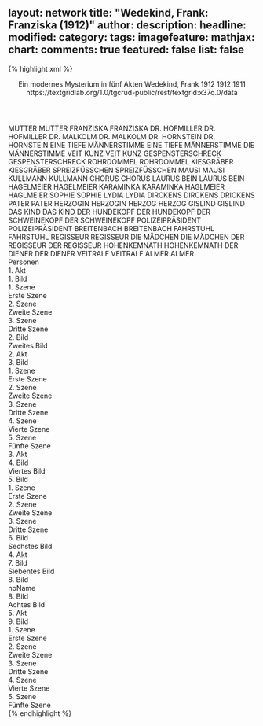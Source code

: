 layout: network
title: "Wedekind, Frank: Franziska (1912)"
author:
description:
headline:
modified:
category:
tags:
imagefeature:
mathjax:
chart:
comments: true
featured: false
list: false
---
{% highlight xml %}
<?xml-model href="https://raw.githubusercontent.com/DLiNa/project/master/rules/lina.rnc"?><?xml-model href="https://raw.githubusercontent.com/DLiNa/project/master/rules/lina.sch"?>
<play xmlns="http://lina.digital">
  <header>
    <title>Franziska</title>
    <subtitle>Ein modernes Mysterium in fünf Akten</subtitle>
    <genretitle/>
    <author>Wedekind, Frank</author>
    <date type="print" when="1912">1912</date>
    <date type="premiere" when="1912">1912</date>
    <date type="written" when="1911">1911</date>
    <source>https://textgridlab.org/1.0/tgcrud-public/rest/textgrid:x37q.0/data</source>
  </header>
  <personae>
    <character>
      <name>MUTTER</name>
      <alias xml:id="mutter">
        <name>MUTTER</name>
      </alias>
    </character>
    <character>
      <name>FRANZISKA</name>
      <alias xml:id="franziska">
        <name>FRANZISKA</name>
      </alias>
    </character>
    <character>
      <name>DR. HOFMILLER</name>
      <alias xml:id="dr_hofmiller">
        <name>DR. HOFMILLER</name>
      </alias>
    </character>
    <character>
      <name>DR. MALKOLM</name>
      <alias xml:id="dr_malkolm">
        <name>DR. MALKOLM</name>
      </alias>
    </character>
    <character>
      <name>DR. HORNSTEIN</name>
      <alias xml:id="dr_hornstein">
        <name>DR. HORNSTEIN</name>
      </alias>
    </character>
    <character>
      <name>EINE TIEFE MÄNNERSTIMME</name>
      <alias xml:id="eine_tiefe_männerstimme">
        <name>EINE TIEFE MÄNNERSTIMME</name>
      </alias>
      <alias xml:id="die_männerstimme">
        <name>DIE MÄNNERSTIMME</name>
      </alias>
    </character>
    <character>
      <name>VEIT KUNZ</name>
      <alias xml:id="veit_kunz">
        <name>VEIT KUNZ</name>
      </alias>
    </character>
    <character>
      <name>GESPENSTERSCHRECK</name>
      <alias xml:id="gespensterschreck">
        <name>GESPENSTERSCHRECK</name>
      </alias>
    </character>
    <character>
      <name>ROHRDOMMEL</name>
      <alias xml:id="rohrdommel">
        <name>ROHRDOMMEL</name>
      </alias>
    </character>
    <character>
      <name>KIESGRÄBER</name>
      <alias xml:id="kiesgräber">
        <name>KIESGRÄBER</name>
      </alias>
    </character>
    <character>
      <name>SPREIZFÜSSCHEN</name>
      <alias xml:id="spreizfüsschen">
        <name>SPREIZFÜSSCHEN</name>
      </alias>
    </character>
    <character>
      <name>MAUSI</name>
      <alias xml:id="mausi">
        <name>MAUSI</name>
      </alias>
    </character>
    <character>
      <name>KULLMANN</name>
      <alias xml:id="kullmann">
        <name>KULLMANN</name>
      </alias>
    </character>
    <character>
      <name>CHORUS</name>
      <alias xml:id="chorus">
        <name>CHORUS</name>
      </alias>
    </character>
    <character>
      <name>LAURUS BEIN</name>
      <alias xml:id="laurus_bein">
        <name>LAURUS BEIN</name>
      </alias>
    </character>
    <character>
      <name>HAGELMEIER</name>
      <alias xml:id="hagelmeier">
        <name>HAGELMEIER</name>
      </alias>
    </character>
    <character>
      <name>KARAMINKA</name>
      <alias xml:id="karaminka">
        <name>KARAMINKA</name>
      </alias>
    </character>
    <character>
      <name>HAGLMEIER</name>
      <alias xml:id="haglmeier">
        <name>HAGLMEIER</name>
      </alias>
    </character>
    <character>
      <name>SOPHIE</name>
      <alias xml:id="sophie">
        <name>SOPHIE</name>
      </alias>
    </character>
    <character>
      <name>LYDIA</name>
      <alias xml:id="lydia">
        <name>LYDIA</name>
      </alias>
    </character>
    <character>
      <name>DIRCKENS</name>
      <alias xml:id="dirckens">
        <name>DIRCKENS</name>
      </alias>
      <alias xml:id="drickens">
        <name>DRICKENS</name>
      </alias>
    </character>
    <character>
      <name>PATER</name>
      <alias xml:id="pater">
        <name>PATER</name>
      </alias>
    </character>
    <character>
      <name>HERZOGIN</name>
      <alias xml:id="herzogin">
        <name>HERZOGIN</name>
      </alias>
    </character>
    <character>
      <name>HERZOG</name>
      <alias xml:id="herzog">
        <name>HERZOG</name>
      </alias>
    </character>
    <character>
      <name>GISLIND</name>
      <alias xml:id="gislind">
        <name>GISLIND</name>
      </alias>
    </character>
    <character>
      <name>DAS KIND</name>
      <alias xml:id="das_kind">
        <name>DAS KIND</name>
      </alias>
    </character>
    <character>
      <name>DER HUNDEKOPF</name>
      <alias xml:id="der_hundekopf">
        <name>DER HUNDEKOPF</name>
      </alias>
    </character>
    <character>
      <name>DER SCHWEINEKOPF</name>
      <alias xml:id="der_schweinekopf">
        <name>DER SCHWEINEKOPF</name>
      </alias>
    </character>
    <character>
      <name>POLIZEIPRÄSIDENT</name>
      <alias xml:id="polizeipräsident">
        <name>POLIZEIPRÄSIDENT</name>
      </alias>
    </character>
    <character>
      <name>BREITENBACH</name>
      <alias xml:id="breitenbach">
        <name>BREITENBACH</name>
      </alias>
    </character>
    <character>
      <name>FAHRSTUHL</name>
      <alias xml:id="fahrstuhl">
        <name>FAHRSTUHL</name>
      </alias>
    </character>
    <character>
      <name>REGISSEUR</name>
      <alias xml:id="regisseur">
        <name>REGISSEUR</name>
      </alias>
    </character>
    <character>
      <name>DIE MÄDCHEN</name>
      <alias xml:id="die_mädchen">
        <name>DIE MÄDCHEN</name>
      </alias>
    </character>
    <character>
      <name>DER REGISSEUR</name>
      <alias xml:id="der_regisseur">
        <name>DER REGISSEUR</name>
      </alias>
    </character>
    <character>
      <name>HOHENKEMNATH</name>
      <alias xml:id="hohenkemnath">
        <name>HOHENKEMNATH</name>
      </alias>
    </character>
    <character>
      <name>DER DIENER</name>
      <alias xml:id="der_diener">
        <name>DER DIENER</name>
      </alias>
    </character>
    <character>
      <name>VEITRALF</name>
      <alias xml:id="veitralf">
        <name>VEITRALF</name>
      </alias>
    </character>
    <character>
      <name>ALMER</name>
      <alias xml:id="almer">
        <name>ALMER</name>
      </alias>
    </character>
  </personae>
  <text>
    <div>
      <head>Personen</head>
    </div>
    <div>
      <head>1. Akt</head>
      <div>
        <head>1. Bild</head>
        <div>
          <head>1. Szene</head>
          <div>
            <head>Erste Szene</head>
            <sp who="#mutter">
              <amount n="33" unit="speech_acts"/>
              <amount n="1071" unit="words"/>
              <amount n="13" unit="lines"/>
              <amount n="5995" unit="chars"/>
            </sp>
            <sp who="#franziska">
              <amount n="32" unit="speech_acts"/>
              <amount n="695" unit="words"/>
              <amount n="21" unit="lines"/>
              <amount n="3987" unit="chars"/>
            </sp>
          </div>
        </div>
        <div>
          <head>2. Szene</head>
          <div>
            <head>Zweite Szene</head>
            <sp who="#dr_hofmiller">
              <amount n="27" unit="speech_acts"/>
              <amount n="575" unit="words"/>
              <amount n="11" unit="lines"/>
              <amount n="3430" unit="chars"/>
            </sp>
            <sp who="#mutter">
              <amount n="3" unit="speech_acts"/>
              <amount n="31" unit="words"/>
              <amount n="3" unit="lines"/>
              <amount n="177" unit="chars"/>
            </sp>
            <sp who="#franziska">
              <amount n="25" unit="speech_acts"/>
              <amount n="351" unit="words"/>
              <amount n="20" unit="lines"/>
              <amount n="1938" unit="chars"/>
            </sp>
          </div>
        </div>
        <div>
          <head>3. Szene</head>
          <div>
            <head>Dritte Szene</head>
            <sp who="#franziska">
              <amount n="38" unit="speech_acts"/>
              <amount n="562" unit="words"/>
              <amount n="31" unit="lines"/>
              <amount n="3378" unit="chars"/>
            </sp>
            <sp who="#eine_tiefe_männerstimme">
              <amount n="1" unit="speech_acts"/>
              <amount n="4" unit="words"/>
              <amount n="1" unit="lines"/>
              <amount n="21" unit="chars"/>
            </sp>
            <sp who="#die_männerstimme">
              <amount n="2" unit="speech_acts"/>
              <amount n="14" unit="words"/>
              <amount n="2" unit="lines"/>
              <amount n="80" unit="chars"/>
            </sp>
            <sp who="#veit_kunz">
              <amount n="34" unit="speech_acts"/>
              <amount n="668" unit="words"/>
              <amount n="17" unit="lines"/>
              <amount n="3982" unit="chars"/>
            </sp>
          </div>
        </div>
      </div>
      <div>
        <head>2. Bild</head>
        <div>
          <head>Zweites Bild</head>
          <sp who="#gespensterschreck">
            <amount n="3" unit="speech_acts"/>
            <amount n="348" unit="words"/>
            <amount n="46" unit="lines"/>
            <amount n="1914" unit="chars"/>
          </sp>
          <sp who="#rohrdommel">
            <amount n="4" unit="speech_acts"/>
            <amount n="48" unit="words"/>
            <amount n="8" unit="lines"/>
            <amount n="279" unit="chars"/>
          </sp>
          <sp who="#kiesgräber">
            <amount n="2" unit="speech_acts"/>
            <amount n="8" unit="words"/>
            <amount n="2" unit="lines"/>
            <amount n="44" unit="chars"/>
          </sp>
          <sp who="#dr_malkolm">
            <amount n="1" unit="speech_acts"/>
            <amount n="46" unit="words"/>
            <amount n="7" unit="lines"/>
            <amount n="295" unit="chars"/>
          </sp>
          <sp who="#veit_kunz">
            <amount n="9" unit="speech_acts"/>
            <amount n="389" unit="words"/>
            <amount n="74" unit="lines"/>
            <amount n="2318" unit="chars"/>
          </sp>
          <sp who="#spreizfüsschen">
            <amount n="4" unit="speech_acts"/>
            <amount n="107" unit="words"/>
            <amount n="18" unit="lines"/>
            <amount n="621" unit="chars"/>
          </sp>
          <sp who="#franziska">
            <amount n="7" unit="speech_acts"/>
            <amount n="114" unit="words"/>
            <amount n="15" unit="lines"/>
            <amount n="643" unit="chars"/>
          </sp>
          <sp who="#mausi">
            <amount n="5" unit="speech_acts"/>
            <amount n="94" unit="words"/>
            <amount n="14" unit="lines"/>
            <amount n="478" unit="chars"/>
          </sp>
          <sp who="#kullmann">
            <amount n="2" unit="speech_acts"/>
            <amount n="8" unit="words"/>
            <amount n="2" unit="lines"/>
            <amount n="44" unit="chars"/>
          </sp>
          <sp who="#chorus">
            <amount n="1" unit="speech_acts"/>
            <amount n="58" unit="words"/>
            <amount n="18" unit="lines"/>
            <amount n="323" unit="chars"/>
          </sp>
          <sp who="#laurus_bein">
            <amount n="8" unit="speech_acts"/>
            <amount n="416" unit="words"/>
            <amount n="66" unit="lines"/>
            <amount n="2451" unit="chars"/>
          </sp>
          <sp who="#hagelmeier">
            <amount n="1" unit="speech_acts"/>
            <amount n="12" unit="words"/>
            <amount n="2" unit="lines"/>
            <amount n="89" unit="chars"/>
          </sp>
          <sp who="#karaminka">
            <amount n="1" unit="speech_acts"/>
            <amount n="13" unit="words"/>
            <amount n="2" unit="lines"/>
            <amount n="81" unit="chars"/>
          </sp>
          <sp who="#haglmeier">
            <amount n="1" unit="speech_acts"/>
            <amount n="18" unit="words"/>
            <amount n="2" unit="lines"/>
            <amount n="93" unit="chars"/>
          </sp>
        </div>
      </div>
    </div>
    <div>
      <head>2. Akt</head>
      <div>
        <head>3. Bild</head>
        <div>
          <head>1. Szene</head>
          <div>
            <head>Erste Szene</head>
            <sp who="#sophie">
              <amount n="21" unit="speech_acts"/>
              <amount n="554" unit="words"/>
              <amount n="12" unit="lines"/>
              <amount n="3202" unit="chars"/>
            </sp>
            <sp who="#franziska">
              <amount n="21" unit="speech_acts"/>
              <amount n="647" unit="words"/>
              <amount n="8" unit="lines"/>
              <amount n="3687" unit="chars"/>
            </sp>
          </div>
        </div>
        <div>
          <head>2. Szene</head>
          <div>
            <head>Zweite Szene</head>
            <sp who="#lydia">
              <amount n="15" unit="speech_acts"/>
              <amount n="258" unit="words"/>
              <amount n="9" unit="lines"/>
              <amount n="1387" unit="chars"/>
            </sp>
            <sp who="#sophie">
              <amount n="15" unit="speech_acts"/>
              <amount n="335" unit="words"/>
              <amount n="8" unit="lines"/>
              <amount n="1885" unit="chars"/>
            </sp>
            <sp who="#franziska">
              <amount n="3" unit="speech_acts"/>
              <amount n="27" unit="words"/>
              <amount n="3" unit="lines"/>
              <amount n="155" unit="chars"/>
            </sp>
          </div>
        </div>
        <div>
          <head>3. Szene</head>
          <div>
            <head>Dritte Szene</head>
            <sp who="#franziska">
              <amount n="9" unit="speech_acts"/>
              <amount n="125" unit="words"/>
              <amount n="7" unit="lines"/>
              <amount n="790" unit="chars"/>
            </sp>
            <sp who="#sophie">
              <amount n="17" unit="speech_acts"/>
              <amount n="422" unit="words"/>
              <amount n="9" unit="lines"/>
              <amount n="2473" unit="chars"/>
            </sp>
            <sp who="#veit_kunz">
              <amount n="19" unit="speech_acts"/>
              <amount n="380" unit="words"/>
              <amount n="8" unit="lines"/>
              <amount n="2328" unit="chars"/>
            </sp>
            <sp who="#lydia">
              <amount n="1" unit="speech_acts"/>
              <amount n="9" unit="words"/>
              <amount n="1" unit="lines"/>
              <amount n="50" unit="chars"/>
            </sp>
          </div>
        </div>
        <div>
          <head>4. Szene</head>
          <div>
            <head>Vierte Szene</head>
            <sp who="#franziska">
              <amount n="13" unit="speech_acts"/>
              <amount n="330" unit="words"/>
              <amount n="6" unit="lines"/>
              <amount n="1823" unit="chars"/>
            </sp>
            <sp who="#veit_kunz">
              <amount n="12" unit="speech_acts"/>
              <amount n="421" unit="words"/>
              <amount n="5" unit="lines"/>
              <amount n="2475" unit="chars"/>
            </sp>
          </div>
        </div>
        <div>
          <head>5. Szene</head>
          <div>
            <head>Fünfte Szene</head>
            <sp who="#sophie">
              <amount n="6" unit="speech_acts"/>
              <amount n="77" unit="words"/>
              <amount n="5" unit="lines"/>
              <amount n="430" unit="chars"/>
            </sp>
            <sp who="#drickens">
              <amount n="1" unit="speech_acts"/>
              <amount n="5" unit="words"/>
              <amount n="1" unit="lines"/>
              <amount n="35" unit="chars"/>
            </sp>
            <sp who="#dirckens">
              <amount n="7" unit="speech_acts"/>
              <amount n="96" unit="words"/>
              <amount n="6" unit="lines"/>
              <amount n="550" unit="chars"/>
            </sp>
            <sp who="#veit_kunz">
              <amount n="2" unit="speech_acts"/>
              <amount n="18" unit="words"/>
              <amount n="2" unit="lines"/>
              <amount n="103" unit="chars"/>
            </sp>
            <sp who="#franziska">
              <amount n="2" unit="speech_acts"/>
              <amount n="31" unit="words"/>
              <amount n="1" unit="lines"/>
              <amount n="181" unit="chars"/>
            </sp>
            <sp who="#dr_hofmiller">
              <amount n="3" unit="speech_acts"/>
              <amount n="41" unit="words"/>
              <amount n="1" unit="lines"/>
              <amount n="270" unit="chars"/>
            </sp>
          </div>
        </div>
      </div>
    </div>
    <div>
      <head>3. Akt</head>
      <div>
        <head>4. Bild</head>
        <div>
          <head>Viertes Bild</head>
          <sp who="#pater">
            <amount n="18" unit="speech_acts"/>
            <amount n="263" unit="words"/>
            <amount n="11" unit="lines"/>
            <amount n="1597" unit="chars"/>
          </sp>
          <sp who="#veit_kunz">
            <amount n="22" unit="speech_acts"/>
            <amount n="408" unit="words"/>
            <amount n="12" unit="lines"/>
            <amount n="2534" unit="chars"/>
          </sp>
          <sp who="#herzogin">
            <amount n="10" unit="speech_acts"/>
            <amount n="127" unit="words"/>
            <amount n="5" unit="lines"/>
            <amount n="710" unit="chars"/>
          </sp>
          <sp who="#herzog">
            <amount n="26" unit="speech_acts"/>
            <amount n="804" unit="words"/>
            <amount n="13" unit="lines"/>
            <amount n="4919" unit="chars"/>
          </sp>
        </div>
      </div>
      <div>
        <head>5. Bild</head>
        <div>
          <head>1. Szene</head>
          <div>
            <head>Erste Szene</head>
            <sp who="#herzog">
              <amount n="26" unit="speech_acts"/>
              <amount n="313" unit="words"/>
              <amount n="21" unit="lines"/>
              <amount n="1771" unit="chars"/>
            </sp>
            <sp who="#gislind">
              <amount n="26" unit="speech_acts"/>
              <amount n="385" unit="words"/>
              <amount n="19" unit="lines"/>
              <amount n="2062" unit="chars"/>
            </sp>
          </div>
        </div>
        <div>
          <head>2. Szene</head>
          <div>
            <head>Zweite Szene</head>
            <sp who="#herzog">
              <amount n="33" unit="speech_acts"/>
              <amount n="299" unit="words"/>
              <amount n="30" unit="lines"/>
              <amount n="1705" unit="chars"/>
            </sp>
            <sp who="#franziska">
              <amount n="31" unit="speech_acts"/>
              <amount n="233" unit="words"/>
              <amount n="26" unit="lines"/>
              <amount n="1382" unit="chars"/>
            </sp>
          </div>
        </div>
        <div>
          <head>3. Szene</head>
          <div>
            <head>Dritte Szene</head>
            <sp who="#veit_kunz">
              <amount n="16" unit="speech_acts"/>
              <amount n="443" unit="words"/>
              <amount n="6" unit="lines"/>
              <amount n="2580" unit="chars"/>
            </sp>
            <sp who="#franziska">
              <amount n="15" unit="speech_acts"/>
              <amount n="275" unit="words"/>
              <amount n="16" unit="lines"/>
              <amount n="1552" unit="chars"/>
            </sp>
          </div>
        </div>
      </div>
      <div>
        <head>6. Bild</head>
        <div>
          <head>Sechstes Bild</head>
          <sp who="#veit_kunz">
            <amount n="6" unit="speech_acts"/>
            <amount n="263" unit="words"/>
            <amount n="25" unit="lines"/>
            <amount n="1497" unit="chars"/>
          </sp>
          <sp who="#das_kind">
            <amount n="7" unit="speech_acts"/>
            <amount n="67" unit="words"/>
            <amount n="9" unit="lines"/>
            <amount n="344" unit="chars"/>
          </sp>
          <sp who="#franziska">
            <amount n="9" unit="speech_acts"/>
            <amount n="256" unit="words"/>
            <amount n="32" unit="lines"/>
            <amount n="1342" unit="chars"/>
          </sp>
          <sp who="#gislind">
            <amount n="12" unit="speech_acts"/>
            <amount n="241" unit="words"/>
            <amount n="24" unit="lines"/>
            <amount n="1279" unit="chars"/>
          </sp>
          <sp who="#der_hundekopf">
            <amount n="4" unit="speech_acts"/>
            <amount n="128" unit="words"/>
            <amount n="22" unit="lines"/>
            <amount n="736" unit="chars"/>
          </sp>
          <sp who="#der_schweinekopf">
            <amount n="4" unit="speech_acts"/>
            <amount n="116" unit="words"/>
            <amount n="20" unit="lines"/>
            <amount n="681" unit="chars"/>
          </sp>
          <sp who="#herzog">
            <amount n="16" unit="speech_acts"/>
            <amount n="520" unit="words"/>
            <amount n="52" unit="lines"/>
            <amount n="3047" unit="chars"/>
          </sp>
          <sp who="#polizeipräsident">
            <amount n="12" unit="speech_acts"/>
            <amount n="308" unit="words"/>
            <amount n="5" unit="lines"/>
            <amount n="1938" unit="chars"/>
          </sp>
          <sp who="#herzogin">
            <amount n="3" unit="speech_acts"/>
            <amount n="31" unit="words"/>
            <amount n="2" unit="lines"/>
            <amount n="203" unit="chars"/>
          </sp>
        </div>
      </div>
    </div>
    <div>
      <head>4. Akt</head>
      <div>
        <head>7. Bild</head>
        <div>
          <head>Siebentes Bild</head>
          <sp who="#franziska">
            <amount n="15" unit="speech_acts"/>
            <amount n="210" unit="words"/>
            <amount n="11" unit="lines"/>
            <amount n="1211" unit="chars"/>
          </sp>
          <sp who="#veit_kunz">
            <amount n="15" unit="speech_acts"/>
            <amount n="133" unit="words"/>
            <amount n="14" unit="lines"/>
            <amount n="741" unit="chars"/>
          </sp>
        </div>
      </div>
      <div>
        <head>8. Bild</head>
        <div>
          <head>noName</head>
          <div>
            <head>8. Bild</head>
          </div>
          <div>
            <head>Achtes Bild</head>
            <sp who="#franziska">
              <amount n="34" unit="speech_acts"/>
              <amount n="451" unit="words"/>
              <amount n="47" unit="lines"/>
              <amount n="2523" unit="chars"/>
            </sp>
            <sp who="#breitenbach">
              <amount n="33" unit="speech_acts"/>
              <amount n="910" unit="words"/>
              <amount n="23" unit="lines"/>
              <amount n="5345" unit="chars"/>
            </sp>
            <sp who="#veit_kunz">
              <amount n="37" unit="speech_acts"/>
              <amount n="1037" unit="words"/>
              <amount n="83" unit="lines"/>
              <amount n="6211" unit="chars"/>
            </sp>
            <sp who="#fahrstuhl">
              <amount n="16" unit="speech_acts"/>
              <amount n="425" unit="words"/>
              <amount n="4" unit="lines"/>
              <amount n="2627" unit="chars"/>
            </sp>
            <sp who="#regisseur">
              <amount n="2" unit="speech_acts"/>
              <amount n="25" unit="words"/>
              <amount n="2" unit="lines"/>
              <amount n="138" unit="chars"/>
            </sp>
            <sp who="#die_mädchen">
              <amount n="2" unit="speech_acts"/>
              <amount n="335" unit="words"/>
              <amount n="70" unit="lines"/>
              <amount n="1926" unit="chars"/>
            </sp>
            <sp who="#der_regisseur">
              <amount n="1" unit="speech_acts"/>
              <amount n="15" unit="words"/>
              <amount n="1" unit="lines"/>
              <amount n="82" unit="chars"/>
            </sp>
            <sp who="#hohenkemnath">
              <amount n="13" unit="speech_acts"/>
              <amount n="388" unit="words"/>
              <amount n="5" unit="lines"/>
              <amount n="2092" unit="chars"/>
            </sp>
            <sp who="#der_diener">
              <amount n="3" unit="speech_acts"/>
              <amount n="24" unit="words"/>
              <amount n="3" unit="lines"/>
              <amount n="119" unit="chars"/>
            </sp>
          </div>
        </div>
      </div>
    </div>
    <div>
      <head>5. Akt</head>
      <div>
        <head>9. Bild</head>
        <div>
          <head>1. Szene</head>
          <div>
            <head>Erste Szene</head>
            <sp who="#dr_hornstein">
              <amount n="14" unit="speech_acts"/>
              <amount n="510" unit="words"/>
              <amount n="4" unit="lines"/>
              <amount n="2909" unit="chars"/>
            </sp>
            <sp who="#franziska">
              <amount n="12" unit="speech_acts"/>
              <amount n="120" unit="words"/>
              <amount n="10" unit="lines"/>
              <amount n="657" unit="chars"/>
            </sp>
            <sp who="#veitralf">
              <amount n="5" unit="speech_acts"/>
              <amount n="21" unit="words"/>
              <amount n="5" unit="lines"/>
              <amount n="102" unit="chars"/>
            </sp>
          </div>
        </div>
        <div>
          <head>2. Szene</head>
          <div>
            <head>Zweite Szene</head>
            <sp who="#veit_kunz">
              <amount n="12" unit="speech_acts"/>
              <amount n="440" unit="words"/>
              <amount n="4" unit="lines"/>
              <amount n="2556" unit="chars"/>
            </sp>
            <sp who="#franziska">
              <amount n="11" unit="speech_acts"/>
              <amount n="128" unit="words"/>
              <amount n="8" unit="lines"/>
              <amount n="716" unit="chars"/>
            </sp>
          </div>
        </div>
        <div>
          <head>3. Szene</head>
          <div>
            <head>Dritte Szene</head>
            <sp who="#breitenbach">
              <amount n="9" unit="speech_acts"/>
              <amount n="169" unit="words"/>
              <amount n="5" unit="lines"/>
              <amount n="997" unit="chars"/>
            </sp>
            <sp who="#franziska">
              <amount n="6" unit="speech_acts"/>
              <amount n="101" unit="words"/>
              <amount n="3" unit="lines"/>
              <amount n="579" unit="chars"/>
            </sp>
            <sp who="#veit_kunz">
              <amount n="7" unit="speech_acts"/>
              <amount n="177" unit="words"/>
              <amount n="3" unit="lines"/>
              <amount n="1058" unit="chars"/>
            </sp>
          </div>
        </div>
        <div>
          <head>4. Szene</head>
          <div>
            <head>Vierte Szene</head>
            <sp who="#breitenbach">
              <amount n="10" unit="speech_acts"/>
              <amount n="383" unit="words"/>
              <amount n="5" unit="lines"/>
              <amount n="2114" unit="chars"/>
            </sp>
            <sp who="#franziska">
              <amount n="9" unit="speech_acts"/>
              <amount n="71" unit="words"/>
              <amount n="9" unit="lines"/>
              <amount n="382" unit="chars"/>
            </sp>
          </div>
        </div>
        <div>
          <head>5. Szene</head>
          <div>
            <head>Fünfte Szene</head>
            <sp who="#veitralf">
              <amount n="1" unit="speech_acts"/>
              <amount n="4" unit="words"/>
              <amount n="1" unit="lines"/>
              <amount n="23" unit="chars"/>
            </sp>
            <sp who="#almer">
              <amount n="13" unit="speech_acts"/>
              <amount n="443" unit="words"/>
              <amount n="8" unit="lines"/>
              <amount n="2607" unit="chars"/>
            </sp>
            <sp who="#franziska">
              <amount n="12" unit="speech_acts"/>
              <amount n="154" unit="words"/>
              <amount n="10" unit="lines"/>
              <amount n="814" unit="chars"/>
            </sp>
          </div>
        </div>
      </div>
    </div>
  </text>
</play>
{% endhighlight %}